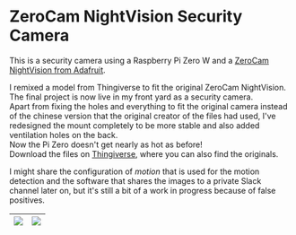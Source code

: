 # ZeroCam NightVision Security Camera
This is a security camera using a Raspberry Pi Zero W and a [ZeroCam NightVision from Adafruit](https://thepihut.com/collections/raspberry-pi-camera/products/zerocam-fisheye-nightvision-for-pizero-raspberry-pi-3).

I remixed a model from Thingiverse to fit the original ZeroCam NightVision.  
The final project is now live in my front yard as a security camera.  
Apart from fixing the holes and everything to fit the original camera instead of the chinese version that the original creator of the files had used, I've redesigned the mount completely to be more stable and also added ventilation holes on the back.  
Now the Pi Zero doesn't get nearly as hot as before!  
Download the files on [Thingiverse](https://www.thingiverse.com/thing:2908211), where you can also find the originals.

I might share the configuration of *motion* that is used for the motion detection and the software that shares the images to a private Slack channel later on, but it's still a bit of a work in progress because of false positives.

| ![](https://github.com/unixb0y/ZeroCam-NightVision-Security-Camera/blob/master/IMG_8020.JPG?raw=true) | ![](https://github.com/unixb0y/ZeroCam-NightVision-Security-Camera/blob/master/IMG_8021.JPG?raw=true) |
|:--------------------------------------------------:|:--------------------------------------------------:|

